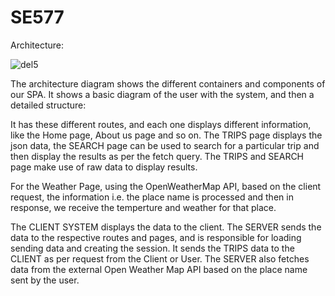 # SE577

Architecture:  

<!-- ![del4-diagram](https://github.com/dr3248/SE577/assets/55326813/cf5dc9c0-f358-48d8-ba30-f34030e93013)
 -->
![del5](https://github.com/dr3248/SE577/assets/55326813/b527da2a-33ca-47de-a612-20f31ab1611e)



The architecture diagram shows the different containers and components of our SPA. It shows a basic diagram of the user with the system, and then a detailed structure:

It has these different routes, and each one displays different information, like the Home page, About us page and so on. The TRIPS page displays the json data, the SEARCH page can be used to search for a particular trip and then display the results as per the fetch query. The TRIPS and SEARCH page make use of raw data to display results. 

For the Weather Page, using the OpenWeatherMap API, based on the client request, the information i.e. the place name is processed and then in response, we receive the temperture and weather for that place. 

The CLIENT SYSTEM displays the data to the client. The SERVER sends the data to the respective routes and pages, and is responsible for loading sending data and creating the session. It sends the TRIPS data to the CLIENT as per request from the Client or User. The SERVER also fetches data from the external Open Weather Map API based on the place name sent by the user.
